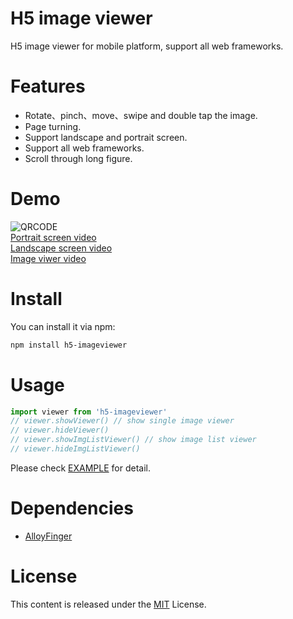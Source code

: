 # H5 image viewer
H5 image viewer for mobile platform, support all web frameworks.

# Features
* Rotate、pinch、move、swipe and double tap the image.
* Page turning.
* Support landscape and portrait screen.
* Support all web frameworks.
* Scroll through long figure.

# Demo
![QRCODE](https://i.loli.net/2019/07/28/5d3cfc6643ec611808.png)  
[Portrait screen video](http://tubb.github.io/h5-imageviewer/1564584324582171.mp4)  
[Landscape screen video](http://tubb.github.io/h5-imageviewer/1564587116005125.mp4)  
[Image viwer video](http://tubb.github.io/h5-imageviewer/1564587977275048.mp4)

# Install

You can install it via npm:

```html
npm install h5-imageviewer
```

# Usage
```js
import viewer from 'h5-imageviewer'
// viewer.showViewer() // show single image viewer
// viewer.hideViewer()
// viewer.showImgListViewer() // show image list viewer
// viewer.hideImgListViewer()
```
Please check [EXAMPLE](https://github.com/TUBB/h5-imageviewer/blob/master/src/example/example.js) for detail.

# Dependencies
* [AlloyFinger](https://github.com/AlloyTeam/AlloyFinger)

# License
This content is released under the [MIT](http://opensource.org/licenses/MIT) License.
